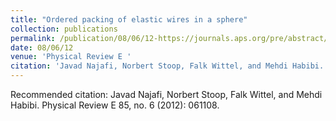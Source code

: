 ```yaml
---
title: "Ordered packing of elastic wires in a sphere"
collection: publications
permalink: /publication/08/06/12-https://journals.aps.org/pre/abstract/10.1103/PhysRevE.85.061108
date: 08/06/12
venue: 'Physical Review E '
citation: 'Javad Najafi, Norbert Stoop, Falk Wittel, and Mehdi Habibi. Physical Review E 85, no. 6 (2012): 061108.'
---
```

Recommended citation: Javad Najafi, Norbert Stoop, Falk Wittel, and Mehdi Habibi. Physical Review E 85, no. 6 (2012): 061108.